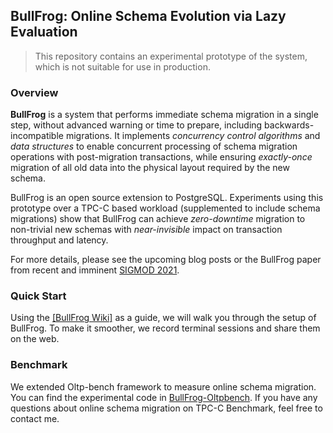 ## BullFrog: Online Schema Evolution via Lazy Evaluation

> This repository contains an experimental prototype of the system, which is not suitable for use in production.

### Overview

**BullFrog** is a system that performs immediate schema migration in a single step, without advanced warning or time to prepare, including backwards-incompatible migrations. It implements *concurrency control algorithms* and *data structures* to enable concurrent processing of schema migration operations with post-migration transactions, while ensuring *exactly-once* migration of all old data into the physical layout required by the new schema. 

BullFrog is an open source extension to PostgreSQL. Experiments using this prototype over a TPC-C based workload (supplemented to include schema migrations) show that BullFrog can achieve *zero-downtime* migration to non-trivial new schemas with *near-invisible* impact on transaction throughput and latency.

For more details, please see the upcoming blog posts or the BullFrog paper from recent and imminent [SIGMOD 2021](https://2021.sigmod.org/).
  
### Quick Start

Using the [[BullFrog Wiki]](https://github.com/DSLAM-UMD/BullFrog/wiki) as a guide, we will walk you through the setup of BullFrog. To make it smoother, we record terminal sessions and share them on the web.


### Benchmark

We extended Oltp-bench framework to measure online schema migration. You can find the experimental code in [BullFrog-Oltpbench](https://github.com/DSLAM-UMD/BullFrog-Oltpbench). If you have any questions about online schema migration on TPC-C Benchmark, feel free to contact me.
